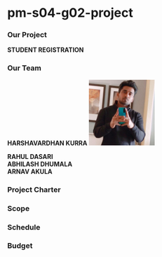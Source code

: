 # pm-s04-g02-project

### Our Project
**STUDENT REGISTRATION**

### Our Team
**HARSHAVARDHAN KURRA** <img src="images/harsha_kurra.jpg" alt="harshakurra" width="150" height="150"> <br>

**RAHUL DASARI** <br>
**ABHILASH DHUMALA** <br>
**ARNAV AKULA** <br>

### Project Charter

### Scope

### Schedule

### Budget
